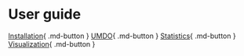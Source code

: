 <!--
 Copyright 2021 IRT Saint Exupéry, https://www.irt-saintexupery.com

 This work is licensed under the Creative Commons Attribution-ShareAlike 4.0
 International License. To view a copy of this license, visit
 http://creativecommons.org/licenses/by-sa/4.0/ or send a letter to Creative
 Commons, PO Box 1866, Mountain View, CA 94042, USA.
-->

# User guide

[Installation](installation.md){ .md-button }
[UMDO](umdo/index.md){ .md-button }
[Statistics](statistics/index.md){ .md-button }
[Visualization](visualization/index.md){ .md-button }
